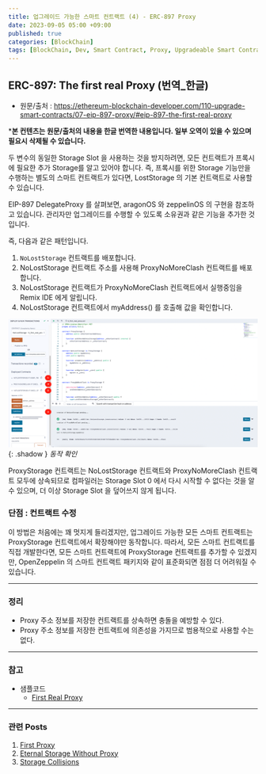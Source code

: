 ```yaml
---
title: 업그레이드 가능한 스마트 컨트랙트 (4) - ERC-897 Proxy
date: 2023-09-05 05:00 +09:00
published: true
categories: [BlockChain]
tags: [BlockChain, Dev, Smart Contract, Proxy, Upgradeable Smart Contract, Solidity, 번역]
---
```


## ERC-897: The first real Proxy (번역_한글)
- 원문/출처 : https://ethereum-blockchain-developer.com/110-upgrade-smart-contracts/07-eip-897-proxy/#eip-897-the-first-real-proxy

***본 컨텐츠는 원문/출처의 내용을 한글 번역한 내용입니다. 일부 오역이 있을 수 있으며 필요시 삭제될 수 있습니다.**

두 변수의 동일한 Storage Slot 을 사용하는 것을 방지하려면, 모든 컨트랙트가 프록시에 필요한 추가 Storage를 알고 있어야 합니다. 즉, 프록시를 위한 Storage 기능만을 수행하는 별도의 스마트 컨트랙트가 있다면, LostStorage 의 기본 컨트랙트로 사용할 수 있습니다. 

EIP-897 DelegateProxy 를 살펴보면, aragonOS 와 zeppelinOS 의 구현을 참조하고 있습니다. 관리자만 업그레이드를 수행할 수 있도록 소유권과 같은 기능을 추가한 것입니다. 

즉, 다음과 같은 패턴입니다. 
1. `NoLostStorage` 컨트랙트를 배포합니다. 
2. NoLostStorage 컨트랙트 주소를 사용해 ProxyNoMoreClash 컨트랙트를 배포합니다. 
3. NoLostStorage 컨트랙트가 ProxyNoMoreClash 컨트랙트에서 실행중임을 Remix IDE 에게 알립니다. 
4. NoLostStorage 컨트랙트에서 myAddress() 를 호출해 값을 확인합니다. 

![remix_ide_1](/assets/images/5_first_real_proxy_remix_ide_1.png){: .shadow }
_동작 확인_

ProxyStorage 컨트랙트는 NoLostStorage 컨트랙트와 ProxyNoMoreClash 컨트랙트 모두에 상속되므로 컴파일러는 Storage Slot 0 에서 다시 시작할 수 없다는 것을 알 수 있으며, 더 이상 Storage Slot 을 덮어쓰지 않게 됩니다. 

### 단점 : 컨트랙트 수정
이 방법은 처음에는 꽤 멋지게 들리겠지만, 업그레이드 가능한 모든 스마트 컨트랙트는 ProxyStorage 컨트랙트에서 확장해야만 동작합니다. 
따라서, 모든 스마트 컨트랙트를 직접 개발한다면, 모든 스마트 컨트랙트에 ProxyStorage 컨트랙트를 추가할 수 있겠지만, OpenZeppelin 의 스마트 컨트랙트 패키지와 같이 표준화되면 점점 더 어려워질 수 있습니다. 


---
### 정리
* Proxy 주소 정보를 저장한 컨트랙트를 상속하면 충돌을 예방할 수 있다. 
* Proxy 주소 정보를 저장한 컨트랙트에 의존성을 가지므로 범용적으로 사용할 수는 없다. 


---
### 참고
* 샘플코드
    - [First Real Proxy](https://github.com/KeiTechNote/blog/tree/main/codes/5_first_real_proxy.sol)

---
### 관련 Posts
1. [First Proxy](/_posts/2023-08-28-first-proxy.md) 
2. [Eternal Storage Without Proxy](/_posts/2023-08-29-eternal-storage-without-proxy.md)
3. [Storage Collisions](/_posts/2023-08-30-storage-collisions.md)
